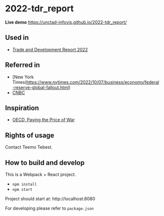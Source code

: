 # 2022-tdr_report

**Live demo** https://unctad-infovis.github.io/2022-tdr_report/

## Used in

* [Trade and Development Report 2022](https://unctad.org/tdr2022)

## Referred in

* [New York Times(https://www.nytimes.com/2022/10/07/business/economy/federal-reserve-global-fallout.html)
* [CNBC](https://www.cnbc.com/2022/10/04/unctad-warns-that-asia-global-economy-headed-for-a-recession.html)

## Inspiration

* [OECD, Paying the Price of War](https://www.oecd.org/economic-outlook/september-2022/)

## Rights of usage

Contact Teemo Tebest.

## How to build and develop

This is a Webpack + React project.

* `npm install`
* `npm start`

Project should start at: http://localhost:8080

For developing please refer to `package.json`